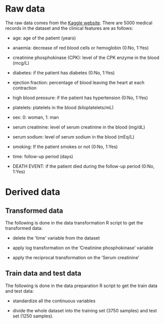 # Raw data

The raw data comes from the [Kaggle website](https://www.kaggle.com/datasets/aadarshvelu/heart-failure-prediction-clinical-records/data). There are 5000 medical records in the dataset and the clinical features are as follows:

-   age: age of the patient (years)

-   anaemia: decrease of red blood cells or hemoglobin (0:No, 1:Yes)

-   creatinine phosphokinase (CPK): level of the CPK enzyme in the blood (mcg/L)

-   diabetes: if the patient has diabetes (0:No, 1:Yes)

-   ejection fraction: percentage of blood leaving the heart at each contraction

-   high blood pressure: if the patient has hypertension (0:No, 1:Yes)

-   platelets: platelets in the blood (kiloplatelets/mL)

-   sex: 0: woman, 1: man

-   serum creatinine: level of serum creatinine in the blood (mg/dL)

-   serum sodium: level of serum sodium in the blood (mEq/L)

-   smoking: If the patient smokes or not (0:No, 1:Yes)

-   time: follow-up period (days)

-   DEATH EVENT: if the patient died during the follow-up period (0:No, 1:Yes)

# Derived data

## Transformed data

The following is done in the data transformation R script to get the transformed data:

-   delete the 'time' variable from the dataset

-   apply log transformation on the ’Creatinine phosphokinase’ variable

-   apply the reciprocal transformation on the ’Serum creatinine’

## Train data and test data

The following is done in the data preparation R script to get the train data and test data:

-   standardize all the continuous variables

-   divide the whole dataset into the training set (3750 samples) and test set (1250 samples).
